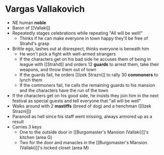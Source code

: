 # Vargas Vallakovich
* NE human **noble**
* Baron of [[Vallaki]]
* Repeatedly stages celebrations while repeating "All will be well!"
  * Thinks if he can make everyone in town happy they'll be free of Strahd's grasp
* Brittle ego, lashes out at disrespect, thinks everyone is beneath him
  * He won't pick a fight with well-armed strangers
  * If the characters get on his bad side he accuses them of being in league with [[Strahd]] and orders 12 **guards** to arrest them, take their weapons, and throw them out of town
  * If the guards fail, he orders [[Izek Strazni]] to rally 30 **commoners** to lynch them
  * If the commoners fail, he calls the remaining guards to his mansion and the characters have the run of the town
* If the characters get on his good side, he insists they join him in the next festival as special guests and tell everyone that "all will be well"
* Walks around with 2 **mastiffs** (breed of dog) and a henchman ([[Izek Strazni]])
* Paranoid as hell since his staff went missing, always armored up as a result
* Carries 3 keys
  * One to the outside door in [[Burgomaster's Mansion (Vallaki)]]'s kitchen (area G)
  * Two for the door and manacles in the [[Burgomaster's Mansion (Vallaki)]]'s locked closet (area M)